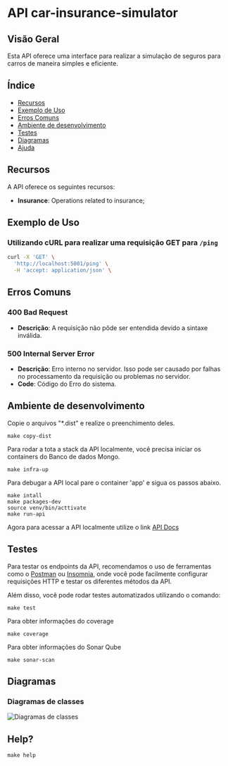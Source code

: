 # API car-insurance-simulator

## Visão Geral

Esta API oferece uma interface para realizar a simulação de seguros para carros de maneira simples e eficiente.

## Índice

- [Recursos](#recursos)
- [Exemplo de Uso](#exemplo-de-uso)
- [Erros Comuns](#erros-comuns)
- [Ambiente de desenvolvimento](#ambiente-de-desenvolvimento)
- [Testes](#testes)
- [Diagramas](#diagramas)
- [Ajuda](#help)

## Recursos

A API oferece os seguintes recursos:

- **Insurance**: Operations related to insurance;

## Exemplo de Uso

### Utilizando cURL para realizar uma requisição GET para `/ping`

```bash
curl -X 'GET' \
  'http://localhost:5001/ping' \
  -H 'accept: application/json' \
```

## Erros Comuns

### 400 Bad Request

- **Descrição**: A requisição não pôde ser entendida devido a sintaxe inválida.

### 500 Internal Server Error

- **Descrição**: Erro interno no servidor. Isso pode ser causado por falhas no processamento da requisição ou problemas no servidor.
- **Code**: Código do Erro do sistema.

## Ambiente de desenvolvimento

Copie o arquivos "*.dist" e realize o preenchimento deles.

```shell
make copy-dist
```

Para rodar a tota a stack da API localmente, você precisa iniciar os containers do Banco de dados Mongo.

```shell
make infra-up
```

Para debugar a API local pare o container 'app' e sigua os passos abaixo.

```shell
make intall
make packages-dev
source venv/bin/acttivate
make run-api
```

Agora para acessar a API localmente utilize o link [API Docs](http://localhost:5000/docs)

## Testes

Para testar os endpoints da API, recomendamos o uso de ferramentas como o [Postman](https://www.postman.com/) ou [Insomnia](https://insomnia.rest/), onde você pode facilmente configurar requisições HTTP e testar os diferentes métodos da API.

Além disso, você pode rodar testes automatizados utilizando o comando:

```shell
make test
```

Para obter informações do coverage

```shell
make coverage
```

Para obter informações do Sonar Qube

```shell
make sonar-scan
```

## Diagramas

### Diagramas de classes

![Diagramas de classes](./docs/images/diagramas_de_classes/diagrama_de_classes_company.svg)

## Help?

```shell
make help
```
